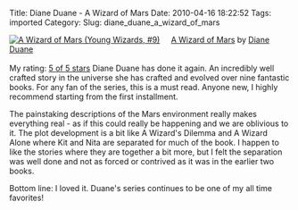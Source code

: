 Title: Diane Duane - A Wizard of Mars
Date: 2010-04-16 18:22:52
Tags: imported
Category: 
Slug: diane_duane_a_wizard_of_mars

<a href="http://www.goodreads.com/book/show/1583121.A_Wizard_of_Mars" style="float: left; padding-right: 20px"><img alt="A Wizard of Mars (Young Wizards, #9)" border="0" src="http://photo.goodreads.com/books/1269380388m/1583121.jpg" /></a> <a href="http://www.goodreads.com/book/show/1583121.A_Wizard_of_Mars">A Wizard of Mars</a> by <a href="http://www.goodreads.com/author/show/11761.Diane_Duane">Diane Duane</a><br/><br/>
My rating: <a href="http://www.goodreads.com/review/show/96871085">5 of 5 stars</a>
Diane Duane has done it again.  An incredibly well crafted story in the universe she has crafted and evolved over nine fantastic books.  For any fan of the series, this is a must read. Anyone new, I highly recommend starting from the first installment.

The painstaking descriptions of the Mars environment really makes everything real - as if this could really be happening and we are oblivious to it. The plot development is a bit like A Wizard's Dilemma and A Wizard Alone where Kit and Nita are separated for much of the book.  I happen to like the stories where they are together a bit more, but I felt the separation was well done and not as forced or contrived as it was in the earlier two books.

Bottom line: I loved it. Duane's series continues to be one of my all time favorites!


